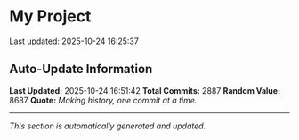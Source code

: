 # My Project


Last updated: 2025-10-24 16:25:37














































































































































































































































































































































































































































































































































































































































































































































































































































































































































































































































































































































































































































































































































































































































































































































































































































































































































































































































































































































































































































































































































































































































































































































































































































































































































































































































































































































































































































































































































































































































































































































































































































































































































































































## Auto-Update Information

**Last Updated:** 2025-10-24 16:51:42
**Total Commits:** 2887
**Random Value:** 8687
**Quote:** _Making history, one commit at a time._

---
_This section is automatically generated and updated._